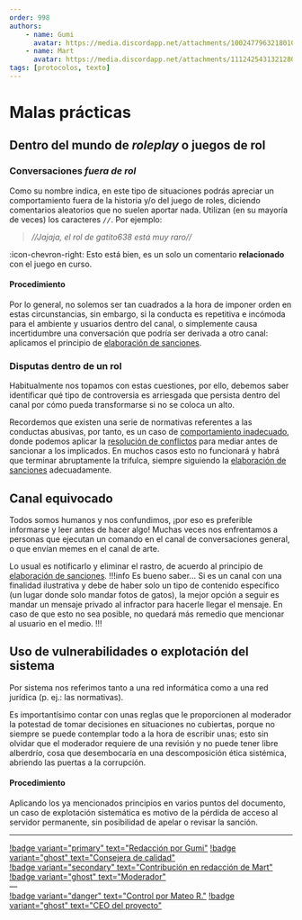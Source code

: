 ```yaml
---
order: 998
authors:
    - name: Gumi
      avatar: https://media.discordapp.net/attachments/1002477963218010112/1136407120959508621/IMG_5057.jpg
    - name: Mart
      avatar: https://media.discordapp.net/attachments/1112425431321280622/1131707962407256164/53b7b5792bdf98188a616f7c26b9de61.jpg
tags: [protocolos, texto]
---
```

# Malas prácticas

## Dentro del mundo de _roleplay_ o juegos de rol

### Conversaciones _fuera de rol_
Como su nombre indica, en este tipo de situaciones podrás apreciar un comportamiento fuera de la historia y/o del juego de roles, diciendo comentarios aleatorios que no suelen aportar nada. Utilizan (en su mayoría de veces) los caracteres _`//`_. Por ejemplo: 

> _//Jajaja, el rol de gatito638 está muy raro//_ 

:icon-chevron-right: Esto está bien, es un solo un comentario **relacionado** con el juego en curso.

<h4>Procedimiento</h4>

Por lo general, no solemos ser tan cuadrados a la hora de imponer orden en estas circunstancias, sin embargo, si la conducta es repetitiva e incómoda para el ambiente y usuarios dentro del canal, o simplemente causa incertidumbre una conversación que podría ser derivada a otro canal: aplicamos el principio de [elaboración de sanciones](../Generales/Sanciones/elaboracion-de-sanciones.md).

### Disputas dentro de un rol
Habitualmente nos topamos con estas cuestiones, por ello, debemos saber identificar qué tipo de controversia es arriesgada que persista dentro del canal por cómo pueda transformarse si no se coloca un alto.

Recordemos que existen una serie de normativas referentes a las conductas abusivas, por tanto, es un caso de [comportamiento inadecuado](./conducta-abusiva.md/#comportamiento-inadecuado), donde podemos aplicar la [resolución de conflictos](../Generales/Mixtos/resolucion-de-conflictos.md) para mediar antes de sancionar a los implicados. En muchos casos esto no funcionará y habrá que terminar abruptamente la trifulca, siempre siguiendo la [elaboración de sanciones](../Generales/Sanciones/elaboracion-de-sanciones.md) adecuadamente. 

## Canal equivocado
Todos somos humanos y nos confundimos, ¡por eso es preferible informarse y leer antes de hacer algo!
Muchas veces nos enfrentamos a personas que ejecutan un comando en el canal de conversaciones general, o que envían memes en el canal de arte.

Lo usual es notificarlo y eliminar el rastro, de acuerdo al principio de [elaboración de sanciones](../Generales/Sanciones/elaboracion-de-sanciones.md).
!!!info Es bueno saber...
Si es un canal con una finalidad ilustrativa y debe de haber solo un tipo de contenido específico (un lugar donde solo mandar fotos de gatos), la mejor opción a seguir es mandar un mensaje privado al infractor para hacerle llegar el mensaje. En caso de que esto no sea posible, no quedará más remedio que mencionar al usuario en el medio.
!!!

## Uso de vulnerabilidades o explotación del sistema
Por sistema nos referimos tanto a una red informática como a una red jurídica (p. ej.: las normativas).

Es importantísimo contar con unas reglas que le proporcionen al moderador la potestad de tomar decisiones en situaciones no cubiertas, porque no siempre se puede contemplar todo a la hora de escribir unas; esto sin olvidar que el moderador requiere de una revisión y no puede tener libre alberdrío, cosa que desembocaría en una descomposición ética sistémica, abriendo las puertas a la corrupción.

<h4>Procedimiento</h4>
Aplicando los ya mencionados principios en varios puntos del documento, un caso de explotación sistemática es motivo de la pérdida de acceso al servidor permanente, sin posibilidad de apelar o revisar la sanción.

---
[!badge variant="primary" text="Redacción por Gumi"](https://instagram.com/memukkita) [!badge variant="ghost" text="Consejera de calidad"](#)<br>[!badge variant="secondary" text="Contribución en redacción de Mart"](#) [!badge variant="ghost" text="Moderador"](https://discord.gg/gatitos)
<br>—<br>
[!badge variant="danger" text="Control por Mateo R."](#) [!badge variant="ghost" text="CEO del proyecto"](#)